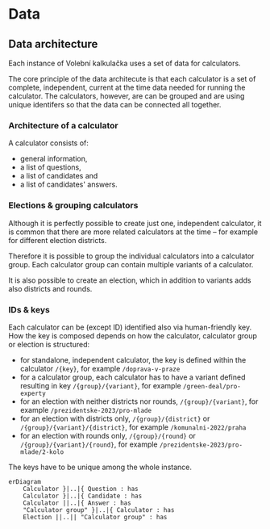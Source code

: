 # Data

## Data architecture

Each instance of Volební kalkulačka uses a set of data for calculators.

The core principle of the data architecute is that each calculator is a set of complete, independent, current at the time data needed for running the calculator. The calculators, however, are can be grouped and are using unique identifers so that the data can be connected all together.

### Architecture of a calculator

A calculator consists of:

- general information,
- a list of questions,
- a list of candidates and
- a list of candidates' answers.

### Elections & grouping calculators

Although it is perfectly possible to create just one, independent calculator, it is common that there are more related calculators at the time – for example for different election districts.

Therefore it is possible to group the individual calculators into a calculator group. Each calculator group can contain multiple variants of a calculator.

It is also possible to create an election, which in addition to variants adds also districts and rounds.

### IDs & keys

Each calculator can be (except ID) identified also via human-friendly key. How the key is composed depends on how the calculator, calculator group or election is structured:

- for standalone, independent calculator, the key is defined within the calculator `/{key}`, for example `/doprava-v-praze`
- for a calculator group, each calculator has to have a variant defined resulting in key `/{group}/{variant}`, for example `/green-deal/pro-experty`
- for an election with neither districts nor rounds, `/{group}/{variant}`, for example `/prezidentske-2023/pro-mlade`
- for an election with districts only, `/{group}/{district}` or `/{group}/{variant}/{district}`, for example `/komunalni-2022/praha`
- for an election with rounds only, `/{group}/{round}` or `/{group}/{variant}/{round}`, for example `/prezidentske-2023/pro-mlade/2-kolo`

The keys have to be unique among the whole instance.

```mermaid
erDiagram
    Calculator }|..|{ Question : has
    Calculator }|..|{ Candidate : has
    Calculator ||..|{ Answer : has
    "Calculator group" }|..|{ Calculator : has
    Election ||..|| "Calculator group" : has
```
